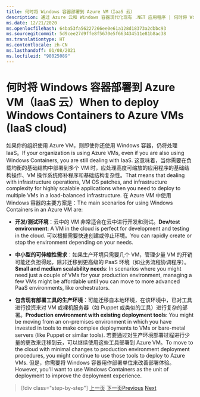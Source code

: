 ```yaml
---
title: 何时将 Windows 容器部署到 Azure VM（IaaS 云）
description: 通过 Azure 云和 Windows 容器现代化现有 .NET 应用程序 | 何时将 Windows 容器部署到 Azure VM（IaaS 云）
ms.date: 12/21/2020
ms.openlocfilehash: 64ba53fa56227266ee0e61a128d18373a2dbbc93
ms.sourcegitcommit: 5d9cee27d9ffe8f5670e5f663434511e81b8ac38
ms.translationtype: HT
ms.contentlocale: zh-CN
ms.lasthandoff: 01/08/2021
ms.locfileid: "98025089"
---
```

# <a name="when-to-deploy-windows-containers-to-azure-vms-iaas-cloud"></a><span data-ttu-id="adae1-103">何时将 Windows 容器部署到 Azure VM（IaaS 云）</span><span class="sxs-lookup"><span data-stu-id="adae1-103">When to deploy Windows Containers to Azure VMs (IaaS cloud)</span></span>

<span data-ttu-id="adae1-104">如果你的组织使用 Azure VM，则即使你还使用 Windows 容器，仍将处理 IaaS。</span><span class="sxs-lookup"><span data-stu-id="adae1-104">If your organization is using Azure VMs, even if you are also using Windows Containers, you are still dealing with IaaS.</span></span> <span data-ttu-id="adae1-105">这意味着，当你需要在负载均衡的基础结构中部署到多个 VM 时，应处理高度可缩放的应用程序的基础结构操作、VM 操作系统修补程序和基础结构复杂性。</span><span class="sxs-lookup"><span data-stu-id="adae1-105">That means that dealing with infrastructure operations, VM OS patches, and infrastructure complexity for highly scalable applications when you need to deploy to multiple VMs in a load-balanced infrastructure.</span></span> <span data-ttu-id="adae1-106">在 Azure VM 中使用 Windows 容器的主要方案是：</span><span class="sxs-lookup"><span data-stu-id="adae1-106">The main scenarios for using Windows Containers in an Azure VM are:</span></span>

- <span data-ttu-id="adae1-107">**开发/测试环境**：云中的 VM 非常适合在云中进行开发和测试。</span><span class="sxs-lookup"><span data-stu-id="adae1-107">**Dev/test environment**: A VM in the cloud is perfect for development and testing in the cloud.</span></span> <span data-ttu-id="adae1-108">可以根据需要快速创建或停止环境。</span><span class="sxs-lookup"><span data-stu-id="adae1-108">You can rapidly create or stop the environment depending on your needs.</span></span>

- <span data-ttu-id="adae1-109">**中小型的可伸缩性需求**：如果生产环境只需要几个 VM，管理少量 VM 的开销可能还负担得起，除非迁移到更高级的 PaaS 环境（如业务流程协调程序）。</span><span class="sxs-lookup"><span data-stu-id="adae1-109">**Small and medium scalability needs**: In scenarios where you might need just a couple of VMs for your production environment, managing a few VMs might be affordable until you can move to more advanced PaaS environments, like orchestrators.</span></span>

- <span data-ttu-id="adae1-110">**包含现有部署工具的生产环境**：可能迁移自本地环境，在该环境中，已对工具进行投资来对 VM 或裸机服务器（如 Puppet 或类似的工具）进行复杂的部署。</span><span class="sxs-lookup"><span data-stu-id="adae1-110">**Production environment with existing deployment tools**: You might be moving from an on-premises environment in which you have invested in tools to make complex deployments to VMs or bare-metal servers (like Puppet or similar tools).</span></span> <span data-ttu-id="adae1-111">若要通过对生产环境部署过程进行少量的更改来迁移到云，可以继续使用这些工具部署到 Azure VM。</span><span class="sxs-lookup"><span data-stu-id="adae1-111">To move to the cloud with minimal changes to production environment deployment procedures, you might continue to use those tools to deploy to Azure VMs.</span></span> <span data-ttu-id="adae1-112">但是，你需要将 Windows 容器用作部署单位来改善部署体验。</span><span class="sxs-lookup"><span data-stu-id="adae1-112">However, you'll want to use Windows Containers as the unit of deployment to improve the deployment experience.</span></span>

>[!div class="step-by-step"]
><span data-ttu-id="adae1-113">[上一页](when-to-deploy-windows-containers-in-your-on-premises-iaas-vm-infrastructure.md)
>[下一页](when-to-deploy-windows-containers-to-azure-container-instances-ACI.md)</span><span class="sxs-lookup"><span data-stu-id="adae1-113">[Previous](when-to-deploy-windows-containers-in-your-on-premises-iaas-vm-infrastructure.md)
[Next](when-to-deploy-windows-containers-to-azure-container-instances-ACI.md)</span></span>
